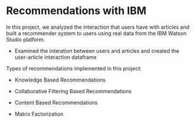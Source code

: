 # Recommendations with IBM

In this project, we analyzed the interaction that users have with articles and built a recommender system to users using real data from the IBM Watson Studio platform. 

* Examined the interation between users and articles and created the user-article interaction dataframe


Types of recommendations implemented in this project:

* Knowledge Based Recommendations

* Collaborative Filtering Based Recommendations

* Content Based Recommendations

* Matrix Factorization
